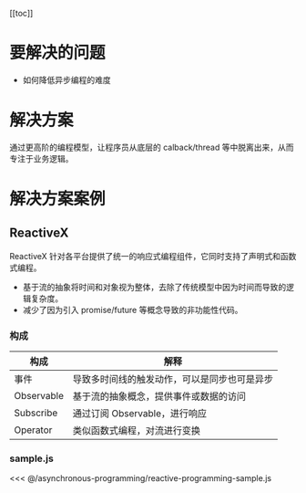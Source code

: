 [[toc]]


# 要解决的问题


* 如何降低异步编程的难度


# 解决方案


通过更高阶的编程模型，让程序员从底层的 calback/thread 等中脱离出来，从而专注于业务逻辑。


# 解决方案案例

## ReactiveX

ReactiveX 针对各平台提供了统一的响应式编程组件，它同时支持了声明式和函数式编程。

* 基于流的抽象将时间和对象视为整体，去除了传统模型中因为时间而导致的逻辑复杂度。
* 减少了因为引入 promise/future 等概念导致的非功能性代码。

### 构成

| 构成 | 解释 |
| --- | --- |
| 事件 | 导致多时间线的触发动作，可以是同步也可是异步 |
| Observable | 基于流的抽象概念，提供事件或数据的访问|
| Subscribe | 通过订阅 Observable，进行响应 |
| Operator | 类似函数式编程，对流进行变换 |

### sample.js

<<< @/asynchronous-programming/reactive-programming-sample.js

